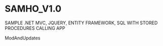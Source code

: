 # SAMHO_V1.0

SAMPLE .NET MVC, JQUERY, ENTITY FRAMEWORK, SQL WITH STORED PROCEDURES CALLING APP

ModAndUpdates
